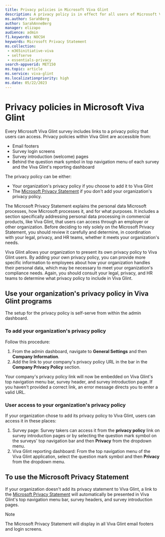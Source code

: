 ```yaml
---
title: Privacy policies in Microsoft Viva Glint
description: A privacy policy is in effect for all users of Microsoft Viva Glint programs and dashboards. 
ms.author: SarahBerg
author: SarahAnneBerg
manager: elizapo
audience: admin
f1.keywords: NOCSH
keywords: Microsoft Privacy Statement 
ms.collection: 
 - m365initiative-viva
 - selfserve
 - essentials-privacy
search-appverid: MET150
ms.topic: article
ms.service: viva-glint
ms.localizationpriority: high
ms.date: 05/22/2023
---
```


# Privacy policies in Microsoft Viva Glint

Every Microsoft Viva Glint survey includes links to a privacy policy that users can access. Privacy policies within Viva Glint are accessible from:

- Email footers
- Survey login screens
- Survey introduction (welcome) pages
- Behind the question mark symbol in top navigation menu of each survey and the Viva Glint's reporting dashboard

The privacy policy can be either:

- Your organization's privacy policy if you choose to add it to Viva Glint
- The [Microsoft Privacy Statement](https://privacy.microsoft.com/en-us/privacystatement#:~:text=If%20you%20use%20a%20Microsoft%20product%20with%20an,associated%20with%20your%20Microsoft%20product%20and%20product%20accounts.) if you don't add your organization's privacy policy.

The Microsoft Privacy Statement explains the personal data Microsoft processes, how Microsoft processes it, and for what purposes. It includes a section specifically addressing personal data processing in commercial products, like Viva Glint, that users can access through an employer or other organization. Before deciding to rely solely on the Microsoft Privacy Statement, you should review it carefully and determine, in coordination with your legal, privacy, and HR teams, whether it meets your organization's needs.

Viva Glint allows your organization to present its own privacy policy to Viva Glint users. By adding your own privacy policy, you can provide more specific information to employees about how your organization handles their personal data, which may be necessary to meet your organization's compliance needs. Again, you should consult your legal, privacy, and HR teams to determine what privacy policy to include in Viva Glint.

## Use your organization's privacy policy in Viva Glint programs

The setup for the privacy policy is self-serve from within the admin dashboard.

### To add your organization's privacy policy

Follow this procedure:

1. From the admin dashboard, navigate to **General Settings** and then **Company Information**.
2. Add the link to your company's privacy policy URL in the bar in the **Company Privacy Policy** section.

Your company's privacy policy link will now be embedded on Viva Glint's top navigation menu bar, survey header, and survey introduction page. If you haven't provided a correct link, an error message directs you to enter a valid URL.

### User access to your organization's privacy policy

If your organization chose to add its privacy policy to Viva Glint, users can access it in these places:

1. Survey page: Survey takers can access it from the **privacy policy** link on survey introduction pages or by selecting the question mark symbol on the surveys' top navigation bar and then **Privacy** from the dropdown menu.
2. Viva Glint reporting dashboard: From the top navigation menu of the Viva Glint application, select the question mark symbol and then **Privacy** from the dropdown menu.

## To use the Microsoft Privacy Statement

If your organization doesn't add its privacy statement to Viva Glint, a link to the [Microsoft Privacy Statement](https://go.microsoft.com/fwlink/?LinkId=521839) will automatically be presented in Viva Glint's top navigation menu bar, survey headers, and survey introduction pages.

> [!NOTE]
> The Microsoft Privacy Statement will display in all Viva Glint email footers and login screens.

